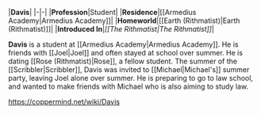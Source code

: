 |**Davis**|
|-|-|
|**Profession**|Student|
|**Residence**|[[Armedius Academy\|Armedius Academy]]|
|**Homeworld**|[[Earth (Rithmatist)\|Earth (Rithmatist)]]|
|**Introduced In**|*[[The Rithmatist\|The Rithmatist]]*|

**Davis** is a student at [[Armedius Academy\|Armedius Academy]].
He is friends with [[Joel\|Joel]] and often stayed at school over summer. He is dating [[Rose (Rithmatist)\|Rose]], a fellow student. The summer of the [[Scribbler\|Scribbler]], Davis was invited to [[Michael\|Michael's]] summer party, leaving Joel alone over summer. He is preparing to go to law school, and wanted to make friends with Michael who is also aiming to study law.



https://coppermind.net/wiki/Davis